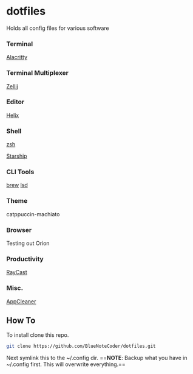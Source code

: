 # dotfiles
Holds all config files for various software

### Terminal
[Alacritty](https://alacritty.org/)


### Terminal Multiplexer
[Zellij](https://zellij.dev/)


### Editor
[Helix](https://helix-editor.com/)


### Shell
[zsh](https://www.zsh.org/)

[Starship](https://starship.rs/)


### CLI Tools
[brew](https://brew.sh/)
[lsd](https://github.com/lsd-rs/lsd)

### Theme
catppuccin-machiato


### Browser
Testing out Orion


### Productivity
[RayCast](https://www.raycast.com/)


### Misc.
[AppCleaner](https://freemacsoft.net/appcleaner/)

## How To
To install clone this repo.
```sh
git clone https://github.com/BlueNoteCoder/dotfiles.git
```

Next symlink this to the ~/.config dir.
==**NOTE**: Backup what you have in ~/.config first. This will overwrite everything.==
